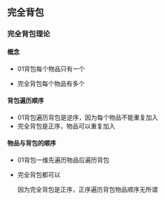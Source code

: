 ## 完全背包

### 完全背包理论

#### 概念

+ 01背包每个物品只有一个

- 完全背包每个物品有多个

#### 背包遍历顺序

- 01背包遍历背包是逆序，因为每个物品不能重复加入
- 完全背包是正序，物品可以重复加入

#### 物品与背包的顺序

- 01背包一维先遍历物品后遍历背包

- 完全背包都可以

  因为完全背包是正序，正序遍历背包物品顺序无所谓

### 
